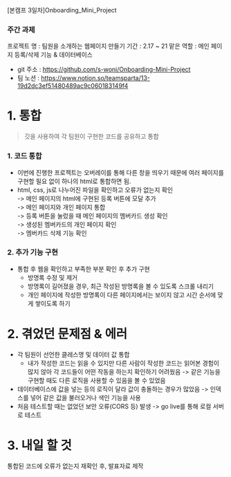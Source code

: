 [본캠프 3일차]Onboarding_Mini_Project

### 주간 과제

프로젝트 명 : 팀원을 소개하는 웹페이지 만들기
기간 : 2.17 ~ 21
맡은 역할 : 메인 페이지 등록/삭제 기능 & 데이터베이스

- git 주소 : https://github.com/s-woni/Onboarding-Mini-Project
- 팀 노션 : https://www.notion.so/teamsparta/13-19d2dc3ef51480489ac9c060183149f4

# 1. 통합
> 깃을 사용하여 각 팀원이 구현한 코드를 공유하고 통합

### 1. 코드 통합
* 이번에 진행한 프로젝트는 오버레이를 통해 다른 창을 띄우기 때문에 여러 페이지를 구현할 필요 없이 하나의 html로 통합하면 됨.
* html, css, js로 나누어진 파일을 확인하고 오류가 없는지 확인  
 -> 메인 페이지의 html에 구현된 등록 버튼에 모달 추가  
 -> 메인 페이지와 개인 페이지 통합  
 -> 등록 버튼을 눌렀을 때 메인 페이지의 멤버카드 생성 확인  
 -> 생성된 멤버카드의 개인 페이지 확인  
 -> 멤버카드 삭제 기능 확인

### 2. 추가 기능 구현
* 통합 후 웹을 확인하고 부족한 부분 확인 후 추가 구현
   * 방명록 수정 및 제거
   * 방명록이 길어졌을 경우, 최근 작성된 방명록을 볼 수 있도록 스크롤 내리기
   * 개인 페이지에 작성한 방명록이 다른 페이지에서는 보이지 않고 시간 순서에 맞게 쌓이도록 하기

# 2. 겪었던 문제점 & 에러
* 각 팀원이 선언한 클레스명 및 데이터 값 통합
   * 내가 작성한 코드는 읽을 수 있지만 다른 사람이 작성한 코드는 읽어본 경험이 많지 않아 각 코드들이 어떤 작동을 하는지 확인하기 어려웠음 -> 같은 기능을 구현할 때도 다른 로직을 사용할 수 있음을 볼 수 있었음
* 데이터베이스에 값을 넣는 등의 로직이 달라 값이 충돌하는 경우가 많았음 -> 인덱스를 넣어 같은 값을 불러오거나 색인 기능을 사용
* 처음 테스트할 때는 없었던 보안 오류(CORS 등) 발생 -> go live를 통해 로컬 서버로 테스트

# 3. 내일 할 것
통합된 코드에 오류가 없는지 재확인 후, 발표자료 제작


